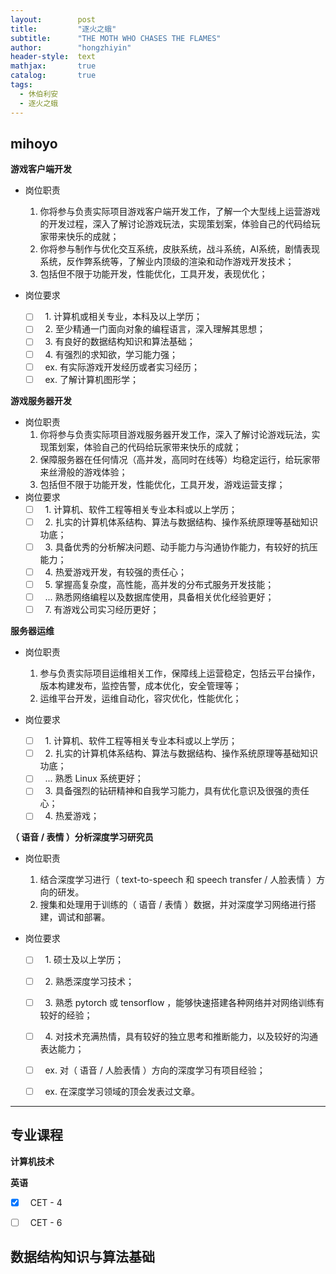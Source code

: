 ```yaml
---
layout:        post
title:         "逐火之蛾"
subtitle:      "THE MOTH WHO CHASES THE FLAMES"
author:        "hongzhiyin"
header-style:  text
mathjax:       true
catalog:       true
tags:
  - 休伯利安
  - 逐火之蛾 
---
```




## mihoyo

**游戏客户端开发**

- 岗位职责
  1. 你将参与负责实际项目游戏客户端开发工作，了解一个大型线上运营游戏的开发过程，深入了解讨论游戏玩法，实现策划案，体验自己的代码给玩家带来快乐的成就；
  2. 你将参与制作与优化交互系统，皮肤系统，战斗系统，AI系统，剧情表现系统，反作弊系统等，了解业内顶级的渲染和动作游戏开发技术；
  3. 包括但不限于功能开发，性能优化，工具开发，表现优化；

- 岗位要求
  - [ ] &nbsp; 1. 计算机或相关专业，本科及以上学历；
  - [ ] &nbsp; 2. 至少精通一门面向对象的编程语言，深入理解其思想；
  - [ ] &nbsp; 3. 有良好的数据结构知识和算法基础；
  - [ ] &nbsp; 4. 有强烈的求知欲，学习能力强；
  - [ ] &nbsp; ex. 有实际游戏开发经历或者实习经历；
  - [ ] &nbsp; ex. 了解计算机图形学；

**游戏服务器开发**

- 岗位职责
  1. 你将参与负责实际项目游戏服务器开发工作，深入了解讨论游戏玩法，实现策划案，体验自己的代码给玩家带来快乐的成就；
  2. 保障服务器在任何情况（高并发，高同时在线等）均稳定运行，给玩家带来丝滑般的游戏体验；
  3. 包括但不限于功能开发，性能优化，工具开发，游戏运营支撑；
- 岗位要求
  - [ ] &nbsp; 1. 计算机、软件工程等相关专业本科或以上学历；
  - [ ] &nbsp; 2. 扎实的计算机体系结构、算法与数据结构、操作系统原理等基础知识功底； 
  - [ ] &nbsp; 3. 具备优秀的分析解决问题、动手能力与沟通协作能力，有较好的抗压能力；
  - [ ] &nbsp; 4. 热爱游戏开发，有较强的责任心；
  - [ ] &nbsp; 5. 掌握高复杂度，高性能，高并发的分布式服务开发技能；
  - [ ] &nbsp; ... 熟悉网络编程以及数据库使用，具备相关优化经验更好；
  - [ ] &nbsp; 7. 有游戏公司实习经历更好；

**服务器运维**

- 岗位职责
  1. 参与负责实际项目运维相关工作，保障线上运营稳定，包括云平台操作，版本构建发布，监控告警，成本优化，安全管理等；
  2. 运维平台开发，运维自动化，容灾优化，性能优化；

- 岗位要求
  - [ ] &nbsp; 1. 计算机、软件工程等相关专业本科或以上学历；
  - [ ] &nbsp; 2. 扎实的计算机体系结构、算法与数据结构、操作系统原理等基础知识功底；
  - [ ] &nbsp; ... 熟悉 Linux 系统更好；
  - [ ] &nbsp; 3. 具备强烈的钻研精神和自我学习能力，具有优化意识及很强的责任心；
  - [ ] &nbsp; 4. 热爱游戏；

**（ 语音 / 表情 ）分析深度学习研究员**

- 岗位职责
  1. 结合深度学习进行（ text-to-speech 和 speech transfer / 人脸表情 ）方向的研发。 
  2. 搜集和处理用于训练的（ 语音 / 表情 ）数据，并对深度学习网络进行搭建，调试和部署。

- 岗位要求
  - [ ] &nbsp; 1. 硕士及以上学历；
  - [ ] &nbsp; 2. 熟悉深度学习技术；
  - [ ] &nbsp; 3. 熟悉 pytorch 或 tensorflow ，能够快速搭建各种网络并对网络训练有较好的经验；
  - [ ] &nbsp; 4. 对技术充满热情，具有较好的独立思考和推断能力，以及较好的沟通表达能力；
  - [ ] &nbsp; ex. 对（ 语音 / 人脸表情 ）方向的深度学习有项目经验；
  - [ ] &nbsp; ex. 在深度学习领域的顶会发表过文章。



---



## 专业课程

**计算机技术**



**英语**

- [x] &nbsp; CET - 4
- [ ] &nbsp; CET - 6



## 数据结构知识与算法基础

